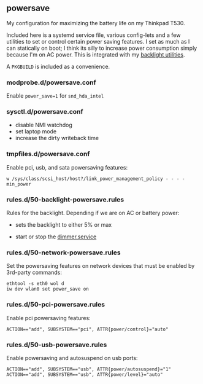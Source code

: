## powersave

My configuration for maximizing the battery life on my Thinkpad T530.

Included here is a systemd service file, various config-lets and a few
utilities to set or control certain power saving features. I set as much
as I can statically on boot; I think its silly to increase power
consumption simply because I'm on AC power. This is integrated with my
[backlight utilities][backlight].

A `PKGBUILD` is included as a convenience.

### modprobe.d/powersave.conf

Enable `power_save=1` for `snd_hda_intel`

### sysctl.d/powersave.conf

- disable NMI watchdog
- set laptop mode
- increase the dirty writeback time

### tmpfiles.d/powersave.conf

Enable pci, usb, and sata powersaving features:

```
w /sys/class/scsi_host/host?/link_power_management_policy - - - - min_power
```

### rules.d/50-backlight-powersave.rules

Rules for the backlight. Depending if we are on AC or battery power:

- sets the backlight to either 5% or max
- start or stop the [dimmer.service][backlight]

  [backlight]: https://github.com/vodik/backlight-utils


### rules.d/50-network-powersave.rules

Set the powersaving features on network devices that must be enabled by
3rd-party commands:

```
ethtool -s eth0 wol d
iw dev wlan0 set power_save on
```

### rules.d/50-pci-powersave.rules

Enable pci powersaving features:

```
ACTION=="add", SUBSYSTEM=="pci", ATTR{power/control}="auto"
```

### rules.d/50-usb-powersave.rules

Enable powersaving and autosuspend on usb ports:

```
ACTION=="add", SUBSYSTEM=="usb", ATTR{power/autosuspend}="1"
ACTION=="add", SUBSYSTEM=="usb", ATTR{power/level}="auto"
```
